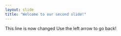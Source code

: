 ```yaml
---
layout: slide
title: "Welcome to our second slide!"
---
```

This line is now changed
Use the left arrow to go back!
